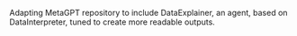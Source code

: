 Adapting MetaGPT repository to include DataExplainer, an agent, based on DataInterpreter, tuned to create more readable outputs.

